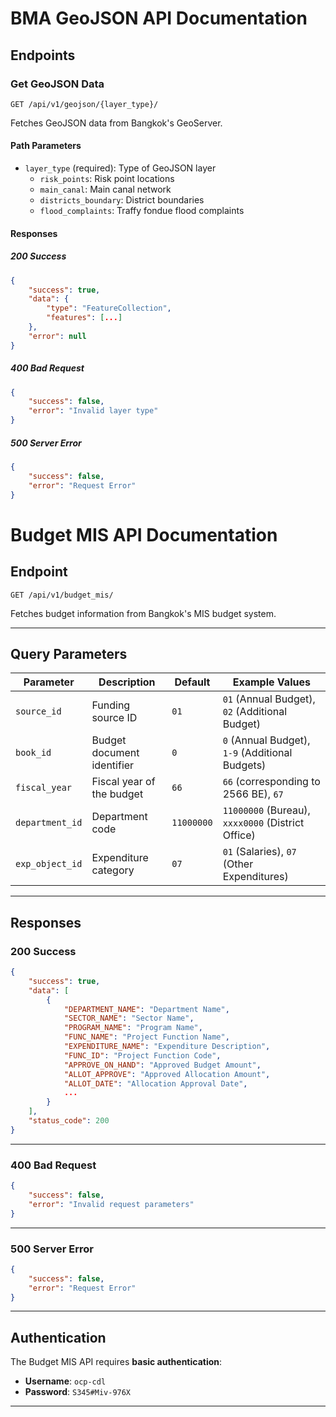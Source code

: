 # BMA GeoJSON API Documentation

## Endpoints

### Get GeoJSON Data
`GET /api/v1/geojson/{layer_type}/`

Fetches GeoJSON data from Bangkok's GeoServer.

#### Path Parameters
- `layer_type` (required): Type of GeoJSON layer
  - `risk_points`: Risk point locations
  - `main_canal`: Main canal network
  - `districts_boundary`: District boundaries
  - `flood_complaints`: Traffy fondue flood complaints

#### Responses

##### 200 Success
```json
{
    "success": true,
    "data": {
        "type": "FeatureCollection",
        "features": [...]
    },
    "error": null
}
```

##### 400 Bad Request
```json
{
    "success": false,
    "error": "Invalid layer type"
}
```

##### 500 Server Error
```json
{
    "success": false,
    "error": "Request Error"
}
```



# **Budget MIS API Documentation**

## **Endpoint**
`GET /api/v1/budget_mis/`

Fetches budget information from Bangkok's MIS budget system.

---

## **Query Parameters**

| **Parameter**     | **Description**                      | **Default**  | **Example Values**                |
|------------------|--------------------------------------|--------------|-----------------------------------|
| `source_id`       | Funding source ID                   | `01`         | `01` (Annual Budget), `02` (Additional Budget) |
| `book_id`         | Budget document identifier          | `0`          | `0` (Annual Budget), `1-9` (Additional Budgets) |
| `fiscal_year`     | Fiscal year of the budget           | `66`         | `66` (corresponding to 2566 BE), `67` |
| `department_id`   | Department code                     | `11000000`   | `11000000` (Bureau), `xxxx0000` (District Office) |
| `exp_object_id`   | Expenditure category                | `07`         | `01` (Salaries), `07` (Other Expenditures) |

---

## **Responses**

### **200 Success**
```json
{
    "success": true,
    "data": [
        {
            "DEPARTMENT_NAME": "Department Name",
            "SECTOR_NAME": "Sector Name",
            "PROGRAM_NAME": "Program Name",
            "FUNC_NAME": "Project Function Name",
            "EXPENDITURE_NAME": "Expenditure Description",
            "FUNC_ID": "Project Function Code",
            "APPROVE_ON_HAND": "Approved Budget Amount",
            "ALLOT_APPROVE": "Approved Allocation Amount",
            "ALLOT_DATE": "Allocation Approval Date",
            ...
        }
    ],
    "status_code": 200
}
```

---

### **400 Bad Request**
```json
{
    "success": false,
    "error": "Invalid request parameters"
}
```

---

### **500 Server Error**
```json
{
    "success": false,
    "error": "Request Error"
}
```

---

## **Authentication**
The Budget MIS API requires **basic authentication**:

- **Username**: `ocp-cdl`  
- **Password**: `S345#Miv-976X`  

---
